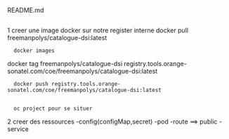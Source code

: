 README.md

  ##
   1 creer une image docker sur notre register interne
      docker pull freemanpolys/catalogue-dsi:latest

      docker images

docker tag  freemanpolys/catalogue-dsi  registry.tools.orange-sonatel.com/coe/freemanpolys/catalogue-dsi:latest
      

      docker push registry.tools.orange-sonatel.com/coe/freemanpolys/catalogue-dsi:latest
      
      
      oc project pour se situer 


   2 creer des ressources 
        -config(configMap,secret)
        -pod
        -route ==> public
        -service   